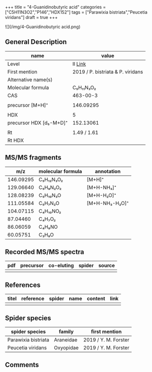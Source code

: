 +++
title = "4-Guanidinobutyric acid"
categories = ["C5H11N3O2","P146","HDX152"]
tags = ["Parawixia bistriata","Peucetia viridans"]
draft = true
+++

![](/img/4-Guanidinobutyric acid.png)

## General Description

| name                    | value                             |
|-------------------------|-----------------------------------|
| Level                   | II [Link](http://massbank.jp/RecordDisplay.jsp?id=ML001501)                               |
| First mention           | 2019 / P. bistriata & P. viridans |
| Alternative name(s)     |                                   |
| Molecular formula       | C₅H₁₁N₃O₂                         |
| CAS                     | 463-00-3                          |
|                         |                                   |
| precursor [M+H]⁺        | 146.09295                         |
|                         |                                   |
| HDX                     | 5                                 |
| precursor HDX [d₅-M+D]⁺ | 152.13061                         |
|                         |                                   |
| Rt                      | 1.49 / 1.61                       |
| Rt HDX                  |                                   |

## MS/MS fragments

| m/z       | molecular formula | annotation     |
|-----------|-------------------|----------------|
| 146.09295 | C₅H₁₂N₃O₂         | [M+H]⁺         |
| 129.06640 | C₅H₉N₂O₂          | [M+H-NH₃]⁺     |
| 128.08239 | C₅H₁₀N₃O          | [M+H-H₂O]⁺     |
| 111.05584 | C₅H₇N₂O           | [M+H-NH₃-H₂O]⁺ |
| 104.07115 | C₄H₁₀NO₂          |                |
| 87.04460  | C₄H₇O₂            |                |
| 86.06059  | C₄H₈NO            |                |
| 60.05751  | C₃H₈O             |                |

## Recorded MS/MS spectra

| pdf | precursor | co-eluting | spider | source |
|-----|-----------|------------|--------|--------|
|     |           |            |        |        |

## References

| titel | reference | spider | name | content | link |
|-------|-----------|--------|------|---------|------|
|       |           |        |      |         |      |

## Spider species

| spider species      | family    | first mention        |
|---------------------|-----------|----------------------|
| Parawixia bistriata | Araneidae | 2019 / Y. M. Forster |
| Peucetia viridans   | Oxyopidae | 2019 / Y. M. Forster |

## Comments